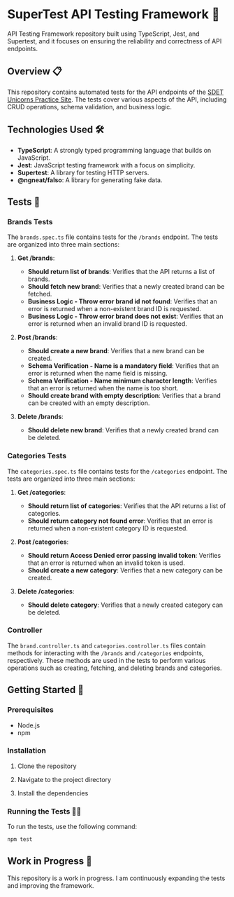 # SuperTest API Testing Framework 🚀

API Testing Framework repository built using TypeScript, Jest, and Supertest, and it focuses on ensuring the reliability and correctness of API endpoints.

## Overview 📋

This repository contains automated tests for the API endpoints of the [SDET Unicorns Practice Site](https://practice-react.sdetunicorns.com/test/api-docs/#/). The tests cover various aspects of the API, including CRUD operations, schema validation, and business logic.

## Technologies Used 🛠️

- **TypeScript**: A strongly typed programming language that builds on JavaScript.
- **Jest**: JavaScript testing framework with a focus on simplicity.
- **Supertest**: A library for testing HTTP servers.
- **@ngneat/falso**: A library for generating fake data.

## Tests 🧪

### Brands Tests

The `brands.spec.ts` file contains tests for the `/brands` endpoint. The tests are organized into three main sections:

1. **Get /brands**:

   - **Should return list of brands**: Verifies that the API returns a list of brands.
   - **Should fetch new brand**: Verifies that a newly created brand can be fetched.
   - **Business Logic - Throw error brand id not found**: Verifies that an error is returned when a non-existent brand ID is requested.
   - **Business Logic - Throw error brand does not exist**: Verifies that an error is returned when an invalid brand ID is requested.

2. **Post /brands**:

   - **Should create a new brand**: Verifies that a new brand can be created.
   - **Schema Verification - Name is a mandatory field**: Verifies that an error is returned when the name field is missing.
   - **Schema Verification - Name minimum character length**: Verifies that an error is returned when the name is too short.
   - **Should create brand with empty description**: Verifies that a brand can be created with an empty description.

3. **Delete /brands**:
   - **Should delete new brand**: Verifies that a newly created brand can be deleted.

### Categories Tests

The `categories.spec.ts` file contains tests for the `/categories` endpoint. The tests are organized into three main sections:

1. **Get /categories**:

   - **Should return list of categories**: Verifies that the API returns a list of categories.
   - **Should return category not found error**: Verifies that an error is returned when a non-existent category ID is requested.

2. **Post /categories**:

   - **Should return Access Denied error passing invalid token**: Verifies that an error is returned when an invalid token is used.
   - **Should create a new category**: Verifies that a new category can be created.

3. **Delete /categories**:
   - **Should delete category**: Verifies that a newly created category can be deleted.

### Controller

The `brand.controller.ts` and `categories.controller.ts` files contain methods for interacting with the `/brands` and `/categories` endpoints, respectively. These methods are used in the tests to perform various operations such as creating, fetching, and deleting brands and categories.

## Getting Started 🚀

### Prerequisites

- Node.js
- npm

### Installation

1. Clone the repository

2. Navigate to the project directory

3. Install the dependencies

### Running the Tests 🏃‍♂️

To run the tests, use the following command:

```sh
npm test
```

## Work in Progress 🚧

This repository is a work in progress. I am continuously expanding the tests and improving the framework.
